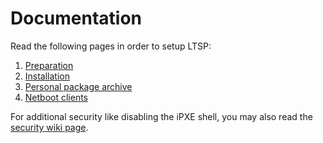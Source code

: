 # Documentation

Read the following pages in order to setup LTSP:

1. [Preparation](preparation)
2. [Installation](installation)
3. [Personal package archive](ppa)
4. [Netboot clients](netboot-clients)

For additional security like disabling the iPXE shell, you may also read the [security wiki page](https://github.com/ltsp/ltsp/wiki/security).
